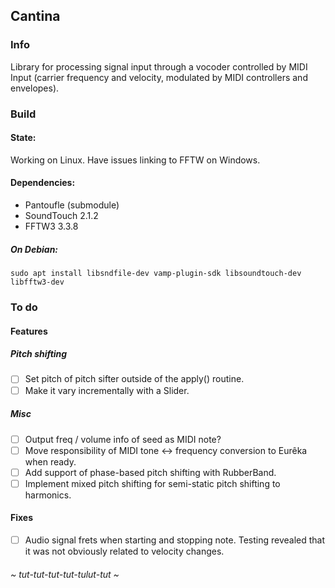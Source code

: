 
## Cantina

### Info

Library for processing signal input through a vocoder controlled by MIDI Input 
(carrier frequency and velocity, modulated by MIDI controllers and envelopes).


### Build

#### State:

Working on Linux. Have issues linking to FFTW on Windows.

#### Dependencies:

* Pantoufle  (submodule)
* SoundTouch  2.1.2
* FFTW3 3.3.8

##### On Debian:

	sudo apt install libsndfile-dev vamp-plugin-sdk libsoundtouch-dev libfftw3-dev


### To do

#### Features

##### Pitch shifting

- [ ] Set pitch of pitch sifter outside of the apply() routine.
- [ ] Make it vary incrementally with a Slider.

##### Misc

- [ ] Output freq / volume info of seed as MIDI note?
- [ ] Move responsibility of MIDI tone <-> frequency conversion to Eurêka when ready.
- [ ] Add support of phase-based pitch shifting with RubberBand.
- [ ] Implement mixed pitch shifting for semi-static pitch shifting to harmonics.

#### Fixes

- [ ] Audio signal frets when starting and stopping note. Testing revealed that it was not obviously related to velocity
  changes.

###### ~ tut-tut-tut-tut-tulut-tut ~
